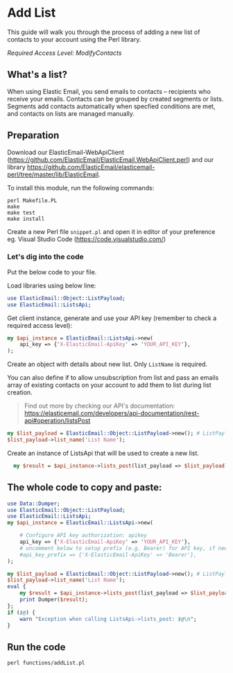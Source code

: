 # Add List
This guide will walk you through the process of adding a new list of contacts to your account using the Perl library. 

*Required Access Level: ModifyContacts*

## What's a list?
When using Elastic Email, you send emails to contacts – recipients who receive your emails. Contacts can be grouped by created segments or lists. Segments add contacts automatically when specfied conditions are met, and contacts on lists are managed manually.

## Preparation

Download our ElasticEmail-WebApiClient (https://github.com/ElasticEmail/ElasticEmail.WebApiClient.perl) and our library https://github.com/ElasticEmail/elasticemail-perl/tree/master/lib/ElasticEmail.

To install this module, run the following commands:

	perl Makefile.PL
	make
	make test
	make install
    
Create a new Perl file `snippet.pl` and open it in editor of your preference eg. Visual Studio Code (https://code.visualstudio.com/)


### Let's dig into the code

Put the below code to your file.

Load libraries using below line:

```perl
use ElasticEmail::Object::ListPayload;
use ElasticEmail::ListsApi;
```

Get client instance, generate and use your API key (remember to check a required access level): 

```perl
my $api_instance = ElasticEmail::ListsApi->new(
    api_key => {'X-ElasticEmail-ApiKey' => 'YOUR_API_KEY'},
);
```

Create an object with details about new list. Only `ListName` is required. 

You can also define if to allow unsubscription from list and pass an emails array of existing contacts on your account to add them to list during list creation. 

> Find out more by checking our API's documentation: https://elasticemail.com/developers/api-documentation/rest-api#operation/listsPost

```perl
my $list_payload = ElasticEmail::Object::ListPayload->new(); # ListPayload | 
$list_payload->list_name('List Name');
```

Create an instance of ListsApi that will be used to create a new list.

```perl
  my $result = $api_instance->lists_post(list_payload => $list_payload);
```

## The whole code to copy and paste:
```perl
use Data::Dumper;
use ElasticEmail::Object::ListPayload;
use ElasticEmail::ListsApi;
my $api_instance = ElasticEmail::ListsApi->new(

    # Configure API key authorization: apikey
    api_key => {'X-ElasticEmail-ApiKey' => 'YOUR_API_KEY'},
    # uncomment below to setup prefix (e.g. Bearer) for API key, if needed
    #api_key_prefix => {'X-ElasticEmail-ApiKey' => 'Bearer'},
);

my $list_payload = ElasticEmail::Object::ListPayload->new(); # ListPayload | 
$list_payload->list_name('List Name');
eval {
    my $result = $api_instance->lists_post(list_payload => $list_payload);
    print Dumper($result);
};
if ($@) {
    warn "Exception when calling ListsApi->lists_post: $@\n";
}
```

## Run the code
```
perl functions/addList.pl
```